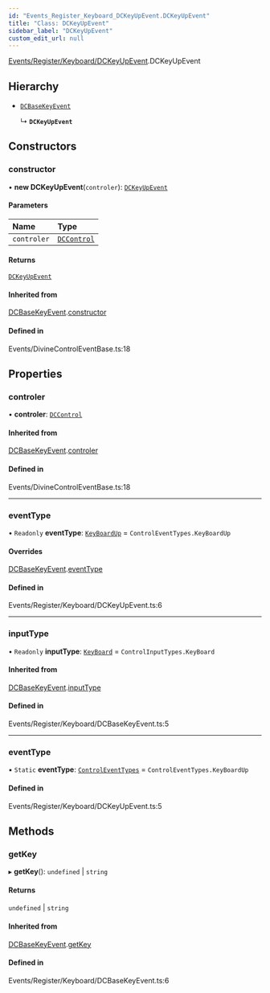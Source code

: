 ```yaml
---
id: "Events_Register_Keyboard_DCKeyUpEvent.DCKeyUpEvent"
title: "Class: DCKeyUpEvent"
sidebar_label: "DCKeyUpEvent"
custom_edit_url: null
---
```


[Events/Register/Keyboard/DCKeyUpEvent](../modules/Events_Register_Keyboard_DCKeyUpEvent.md).DCKeyUpEvent

## Hierarchy

- [`DCBaseKeyEvent`](Events_Register_Keyboard_DCBaseKeyEvent.DCBaseKeyEvent.md)

  ↳ **`DCKeyUpEvent`**

## Constructors

### constructor

• **new DCKeyUpEvent**(`controler`): [`DCKeyUpEvent`](Events_Register_Keyboard_DCKeyUpEvent.DCKeyUpEvent.md)

#### Parameters

| Name | Type |
| :------ | :------ |
| `controler` | [`DCControl`](Controls_DCControl.DCControl.md) |

#### Returns

[`DCKeyUpEvent`](Events_Register_Keyboard_DCKeyUpEvent.DCKeyUpEvent.md)

#### Inherited from

[DCBaseKeyEvent](Events_Register_Keyboard_DCBaseKeyEvent.DCBaseKeyEvent.md).[constructor](Events_Register_Keyboard_DCBaseKeyEvent.DCBaseKeyEvent.md#constructor)

#### Defined in

Events/DivineControlEventBase.ts:18

## Properties

### controler

• **controler**: [`DCControl`](Controls_DCControl.DCControl.md)

#### Inherited from

[DCBaseKeyEvent](Events_Register_Keyboard_DCBaseKeyEvent.DCBaseKeyEvent.md).[controler](Events_Register_Keyboard_DCBaseKeyEvent.DCBaseKeyEvent.md#controler)

#### Defined in

Events/DivineControlEventBase.ts:18

___

### eventType

• `Readonly` **eventType**: [`KeyBoardUp`](../enums/Events_Event_types.ControlEventTypes.md#keyboardup) = `ControlEventTypes.KeyBoardUp`

#### Overrides

[DCBaseKeyEvent](Events_Register_Keyboard_DCBaseKeyEvent.DCBaseKeyEvent.md).[eventType](Events_Register_Keyboard_DCBaseKeyEvent.DCBaseKeyEvent.md#eventtype)

#### Defined in

Events/Register/Keyboard/DCKeyUpEvent.ts:6

___

### inputType

• `Readonly` **inputType**: [`KeyBoard`](../enums/Controls_Control_types.ControlInputTypes.md#keyboard) = `ControlInputTypes.KeyBoard`

#### Inherited from

[DCBaseKeyEvent](Events_Register_Keyboard_DCBaseKeyEvent.DCBaseKeyEvent.md).[inputType](Events_Register_Keyboard_DCBaseKeyEvent.DCBaseKeyEvent.md#inputtype)

#### Defined in

Events/Register/Keyboard/DCBaseKeyEvent.ts:5

___

### eventType

▪ `Static` **eventType**: [`ControlEventTypes`](../enums/Events_Event_types.ControlEventTypes.md) = `ControlEventTypes.KeyBoardUp`

#### Defined in

Events/Register/Keyboard/DCKeyUpEvent.ts:5

## Methods

### getKey

▸ **getKey**(): `undefined` \| `string`

#### Returns

`undefined` \| `string`

#### Inherited from

[DCBaseKeyEvent](Events_Register_Keyboard_DCBaseKeyEvent.DCBaseKeyEvent.md).[getKey](Events_Register_Keyboard_DCBaseKeyEvent.DCBaseKeyEvent.md#getkey)

#### Defined in

Events/Register/Keyboard/DCBaseKeyEvent.ts:6
